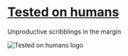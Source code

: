 # [Tested on humans](http://testedonhumans.xyz/)

Unproductive scribblings in the margin

![Tested on humans logo](http://testedonhumans.xyz/images/ttcomics-tested-on-humans.jpg)
